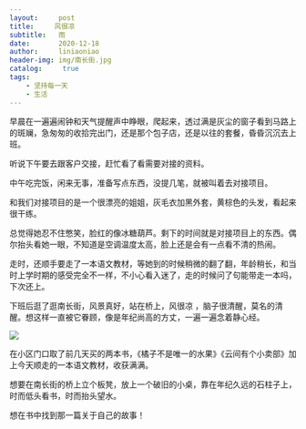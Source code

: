 ```yaml
---
layout:     post
title:     风很凉
subtitle:   雨
date:       2020-12-18
author:     liniaoniao
header-img: img/南长街.jpg
catalog: 	 true
tags:
    - 坚持每一天
    - 生活
---
```


早晨在一遍遍闹钟和天气提醒声中睁眼，爬起来，透过满是灰尘的窗子看到马路上的斑斓，急匆匆的收拾完出门，还是那个包子店，还是以往的套餐，昏昏沉沉去上班。

听说下午要去跟客户交接，赶忙看了看需要对接的资料。

中午吃完饭，闲来无事，准备写点东西，没提几笔，就被叫着去对接项目。

和我们对接项目的是一个很漂亮的姐姐，灰毛衣加黑外套，黄棕色的头发，看起来很干练。

总觉得她忍不住憋笑，脸红的像冰糖葫芦。剩下的时间就是对接项目上的东西。偶尔抬头看她一眼，不知道是空调温度太高，脸上还是会有一点看不清的热闹。

走时，还顺手要走了一本语文教材，等她到的时候稍微的翻了翻，年龄稍长，和当时上学时期的感受完全不一样，不小心看入迷了，走的时候问了句能带走一本吗，下次还上。

下班后逛了逛南长街，风景真好，站在桥上，风很凉 ，脑子很清醒，莫名的清醒。想这样一直被它眷顾，像是年纪尚高的方丈，一遍一遍念着静心经。

![](C:\Users\李尿尿\Documents\GitHub\libangchui.github.io\img\9F2AFE967DBEDCDAFDC2AE846338CEF6.jpg)

在小区门口取了前几天买的两本书，《橘子不是唯一的水果》《云间有个小卖部》加上今天顺走的一本语文教材，收获满满。

想要在南长街的桥上立个板凳，放上一个破旧的小桌，靠在年纪久远的石柱子上，时而低头看书，时而抬头望水。

想在书中找到那一篇关于自己的故事！